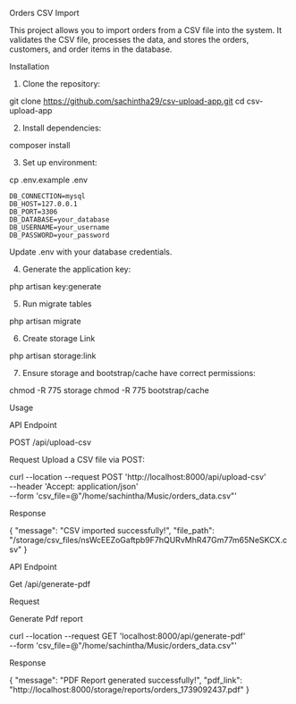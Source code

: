 Orders CSV Import

This project allows you to import orders from a CSV file into the system. It validates the CSV file, processes the data, and stores the orders, customers, and order items in the database.

Installation

1. Clone the repository:

git clone https://github.com/sachintha29/csv-upload-app.git
cd csv-upload-app

2. Install dependencies:

composer install

3. Set up environment:

cp .env.example .env

    DB_CONNECTION=mysql
    DB_HOST=127.0.0.1
    DB_PORT=3306
    DB_DATABASE=your_database
    DB_USERNAME=your_username
    DB_PASSWORD=your_password


Update .env with your database credentials.

4. Generate the application key:

php artisan key:generate


5. Run migrate tables

php artisan migrate 

6. Create storage Link

php artisan storage:link

7. Ensure storage and bootstrap/cache have correct permissions:

chmod -R 775 storage
chmod -R 775 bootstrap/cache

Usage

API Endpoint


POST /api/upload-csv

Request
Upload a CSV file via POST:


curl --location --request POST 'http://localhost:8000/api/upload-csv' \
--header 'Accept: application/json' \
--form 'csv_file=@"/home/sachintha/Music/orders_data.csv"'


Response


{
    "message": "CSV imported successfully!",
    "file_path": "/storage/csv_files/nsWcEEZoGaftpb9F7hQURvMhR47Gm77m65NeSKCX.csv"
}

API Endpoint


Get /api/generate-pdf

Request

Generate Pdf report

curl --location --request GET 'localhost:8000/api/generate-pdf' \
--form 'csv_file=@"/home/sachintha/Music/orders_data.csv"'

Response

{
    "message": "PDF Report generated successfully!",
    "pdf_link": "http://localhost:8000/storage/reports/orders_1739092437.pdf"
}


